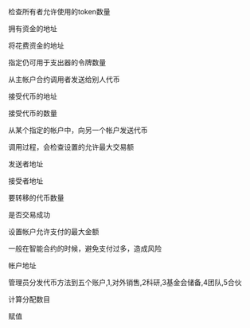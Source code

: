 检查所有者允许使用的token数量

拥有资金的地址

将花费资金的地址

指定仍可用于支出器的令牌数量

从主帐户合约调用者发送给别人代币

接受代币的地址

接受代币的数量

从某个指定的帐户中，向另一个帐户发送代币

调用过程，会检查设置的允许最大交易额

发送者地址

接受者地址

要转移的代币数量

是否交易成功

设置帐户允许支付的最大金额

一般在智能合约的时候，避免支付过多，造成风险

帐户地址

管理员分发代币方法到五个账户,1,对外销售,2科研,3基金会储备,4团队,5合伙

计算分配数目

赋值
